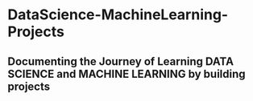 # DataScience-MachineLearning-Projects
Documenting the Journey of Learning DATA SCIENCE and MACHINE LEARNING by building projects
---
